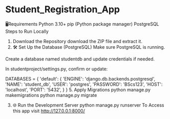 # Student_Registration_App
🖥Requirements
Python 3.10+
pip (Python package manager)
PostgreSQL
Steps to Run Locally
1. Download the Repository
download the ZIP file and extract it.
2. 🛠️ Set Up the Database (PostgreSQL)
Make sure PostgreSQL is running.

Create a database named studentdb and update credentials if needed.

In studentproject/settings.py, confirm or update:

DATABASES = {
    'default': {
        'ENGINE': 'django.db.backends.postgresql',
        'NAME': 'student_db',
        'USER': 'postgres',
        'PASSWORD': 'BScs123', 
        'HOST': 'localhost',
        'PORT': '5432',
    }
}
5. Apply Migrations
python manage.py makemigrations
python manage.py migrate

3. 🌐 Run the Development Server
python manage.py runserver
To Access this app visit http://127.0.0.1:8000/
